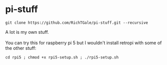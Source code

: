 # pi-stuff


```
git clone https://github.com/RichTGale/pi-stuff.git --recursive
```
A lot is my own stuff. <br /><br />
You can try this for raspberry pi 5 but I wouldn't install retropi with some of the other stuff:

```
cd rpi5 ; chmod +x rpi5-setup.sh ; ./rpi5-setup.sh
```
